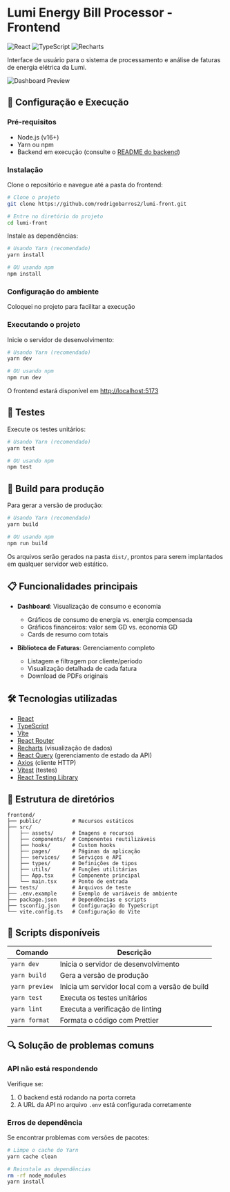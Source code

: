 # Lumi Energy Bill Processor - Frontend

![React](https://img.shields.io/badge/React-18.2.0-61DAFB?logo=react)
![TypeScript](https://img.shields.io/badge/TypeScript-5.0.0-3178C6?logo=typescript)
![Recharts](https://img.shields.io/badge/Recharts-2.7.0-22B5BF)

Interface de usuário para o sistema de processamento e análise de faturas de energia elétrica da Lumi.

![Dashboard Preview](./docs/images/dashboard-preview.png)

## 🚀 Configuração e Execução

### Pré-requisitos

- Node.js (v16+)
- Yarn ou npm
- Backend em execução (consulte o [README do backend](../backend/README.md))

### Instalação

Clone o repositório e navegue até a pasta do frontend:

```bash
# Clone o projeto
git clone https://github.com/rodrigobarros2/lumi-front.git

# Entre no diretório do projeto
cd lumi-front
```

Instale as dependências:

```bash
# Usando Yarn (recomendado)
yarn install

# OU usando npm
npm install
```

### Configuração do ambiente

Coloquei no projeto para facilitar a execução

### Executando o projeto

Inicie o servidor de desenvolvimento:

```bash
# Usando Yarn (recomendado)
yarn dev

# OU usando npm
npm run dev
```

O frontend estará disponível em [http://localhost:5173](http://localhost:5173)

## 🧪 Testes

Execute os testes unitários:

```bash
# Usando Yarn (recomendado)
yarn test

# OU usando npm
npm test
```
## 📱 Build para produção

Para gerar a versão de produção:

```bash
# Usando Yarn (recomendado)
yarn build

# OU usando npm
npm run build
```

Os arquivos serão gerados na pasta `dist/`, prontos para serem implantados em qualquer servidor web estático.

## 📋 Funcionalidades principais

- **Dashboard**: Visualização de consumo e economia
  - Gráficos de consumo de energia vs. energia compensada
  - Gráficos financeiros: valor sem GD vs. economia GD
  - Cards de resumo com totais
  
- **Biblioteca de Faturas**: Gerenciamento completo
  - Listagem e filtragem por cliente/período
  - Visualização detalhada de cada fatura
  - Download de PDFs originais

## 🛠️ Tecnologias utilizadas

- [React](https://reactjs.org/)
- [TypeScript](https://www.typescriptlang.org/)
- [Vite](https://vitejs.dev/)
- [React Router](https://reactrouter.com/)
- [Recharts](https://recharts.org/) (visualização de dados)
- [React Query](https://tanstack.com/query) (gerenciamento de estado da API)
- [Axios](https://axios-http.com/) (cliente HTTP)
- [Vitest](https://vitest.dev/) (testes)
- [React Testing Library](https://testing-library.com/docs/react-testing-library/intro/)

## 📁 Estrutura de diretórios

```
frontend/
├── public/          # Recursos estáticos
├── src/
│   ├── assets/      # Imagens e recursos
│   ├── components/  # Componentes reutilizáveis
│   ├── hooks/       # Custom hooks
│   ├── pages/       # Páginas da aplicação
│   ├── services/    # Serviços e API
│   ├── types/       # Definições de tipos
│   ├── utils/       # Funções utilitárias
│   ├── App.tsx      # Componente principal
│   └── main.tsx     # Ponto de entrada
├── tests/           # Arquivos de teste
├── .env.example     # Exemplo de variáveis de ambiente
├── package.json     # Dependências e scripts
├── tsconfig.json    # Configuração do TypeScript
└── vite.config.ts   # Configuração do Vite
```

## 🔧 Scripts disponíveis

| Comando         | Descrição                                       |
|-----------------|--------------------------------------------------|
| `yarn dev`      | Inicia o servidor de desenvolvimento            |
| `yarn build`    | Gera a versão de produção                       |
| `yarn preview`  | Inicia um servidor local com a versão de build  |
| `yarn test`     | Executa os testes unitários                     |
| `yarn lint`     | Executa a verificação de linting                |
| `yarn format`   | Formata o código com Prettier                   |

## 🔍 Solução de problemas comuns

### API não está respondendo

Verifique se:
1. O backend está rodando na porta correta
2. A URL da API no arquivo `.env` está configurada corretamente

### Erros de dependência

Se encontrar problemas com versões de pacotes:

```bash
# Limpe o cache do Yarn
yarn cache clean

# Reinstale as dependências
rm -rf node_modules
yarn install
```
